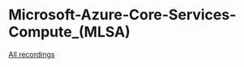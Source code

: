 # Microsoft-Azure-Core-Services-Compute_(MLSA)

[All recordings](https://stdntpartners-my.sharepoint.com/:v:/g/personal/nihal_dias_studentambassadors_com/EUkOGcfvV-1KifuH9B367EsBnGRX-oS3s3bsT3T7iLGFoQ?e=rz3NC9)

<!-- ![Image](../images/core_services.jpeg) -->
